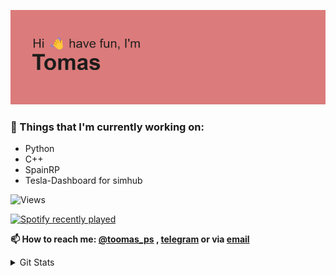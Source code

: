 ![Header](/header.png)

### 💼  Things that I'm currently working on: 
  * Python
  * C++
  * SpainRP
  * Tesla-Dashboard for simhub

 
![Views](https://komarev.com/ghpvc/?username=tresillo2017)

 
[![Spotify recently played](https://spotify-recently-played-readme.vercel.app/api?user=penalos)](https://open.spotify.com/user/penalos)

 
__📫 How to reach me: [@toomas_ps](https://twitter.com/toomas_ps) , [telegram](https://t.me/TresilloCrack) or via [email](mailto:tomas_ps@onmail.com)__

<details>

<summary>Git Stats</summary>

[![GitHub Streak](https://github-readme-streak-stats.herokuapp.com?user=Tresillo2017&theme=gruvbox&date_format=M%20j%5B%2C%20Y%5D)](https://git.io/streak-stats)


<p>
 <a href="https://gitstats.me/Tresillo2017">
  <img width="460" height="auto"  alt="Tresillo's github stats" 
         src="https://github-readme-stats.vercel.app/api?username=tresillo2017&show_icons=true&theme=algolia&count_private=true&include_all_commits=true" />
<a>

</details>

